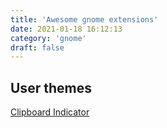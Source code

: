 ```yaml
---
title: 'Awesome gnome extensions'
date: 2021-01-18 16:12:13
category: 'gnome'
draft: false
---
```


## User themes

<span style="font-decoration:none;color:black">[Clipboard Indicator](https://extensions.gnome.org/extension/779/clipboard-indicator/)<span>

